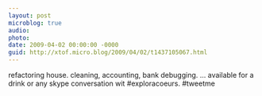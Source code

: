 ```yaml
---
layout: post
microblog: true
audio: 
photo: 
date: 2009-04-02 00:00:00 -0000
guid: http://xtof.micro.blog/2009/04/02/t1437105067.html
---
```

refactoring house. cleaning, accounting, bank debugging. ... available for a drink or any skype conversation wit #exploracoeurs. #tweetme
